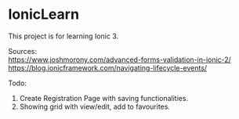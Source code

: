 # IonicLearn

This project is for learning Ionic 3.

Sources:<br>
https://www.joshmorony.com/advanced-forms-validation-in-ionic-2/
<br>https://blog.ionicframework.com/navigating-lifecycle-events/

Todo:
1) Create Registration Page with saving functionalities.
2) Showing grid with view/edit, add to favourites.
